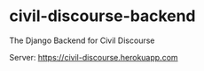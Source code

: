 # civil-discourse-backend
The Django Backend for Civil Discourse

Server: https://civil-discourse.herokuapp.com
